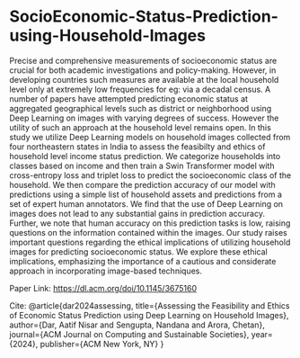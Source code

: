 # SocioEconomic-Status-Prediction-using-Household-Images

Precise and comprehensive measurements of socioeconomic status are crucial for both academic investigations and policy-making. However, in developing countries such measures are available at the local household level only at extremely low frequencies for eg: via a decadal census. A number of papers have attempted predicting economic status at aggregated geographical levels such as district or neighborhood using Deep Learning on images with varying degrees of success. However the utility of such an approach at the household level remains open. In this study we utilize Deep Learning models on household images collected from four northeastern states in India to assess the feasibilty and ethics of household level income status prediction. We categorize households into classes based on income and then train a Swin Transformer model with cross-entropy loss and triplet loss to predict the socioeconomic class of the household. We then compare the prediction accuracy of our model with predictions using a simple list of household assets and predictions from a set of expert human annotators. We find that the use of Deep Learning on images does not lead to any substantial gains in prediction accuracy. Further, we note that human accuracy on this prediction tasks is low, raising questions on the information contained within the images. Our study raises important questions regarding the ethical implications of utilizing household images for predicting socioeconomic status. We explore these ethical implications, emphasizing the importance of a cautious and considerate approach in incorporating image-based techniques.

Paper Link: https://dl.acm.org/doi/10.1145/3675160

Cite: 
@article{dar2024assessing,
  title={Assessing the Feasibility and Ethics of Economic Status Prediction using Deep Learning on Household Images},
  author={Dar, Aatif Nisar and Sengupta, Nandana and Arora, Chetan},
  journal={ACM Journal on Computing and Sustainable Societies},
  year={2024},
  publisher={ACM New York, NY}
}
